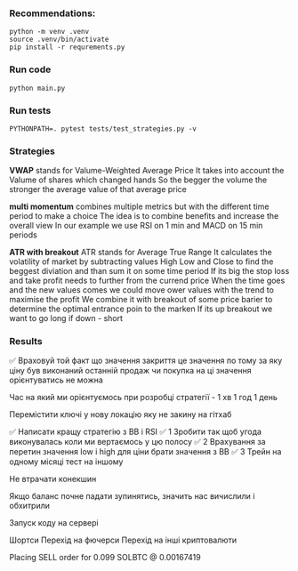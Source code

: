 ### Recommendations:
```
python -m venv .venv
source .venv/bin/activate
pip install -r requrements.py
```

### Run code 
```
python main.py
```

### Run tests
```
PYTHONPATH=. pytest tests/test_strategies.py -v
```

### Strategies
**VWAP** stands for Valume-Weighted Average Price
It takes into account the Valume of shares which changed hands 
So the begger the volume the stronger the average value of that average price

**multi momentum** combines multiple metrics but with the different time period to make a choice
The idea is to combine benefits and increase the overall view
In our example we use RSI on 1 min and MACD on 15 min periods

**ATR with breakout** ATR stands for Average True Range
It calculates the volatility of market by subtracting values High Low and Close to find the beggest diviation and than sum it on some time period 
If its big the stop loss and take profit needs to further from the currend price
When the time goes and the new values comes we could move ower values with the trend to maximise the profit
We combine it with breakout of some price barier to determine the optimal entrance poin to the marken 
If its up breakout we want to go long if down - short

### Results
✅ Враховуй той факт що значення закриття це значення по тому за яку ціну був виконаний останній продаж чи покупка на ці значення орієнтуватись не можна

Час на який ми орієнтуємось при розробці стратегії - 1 хв 1 год 1 день

Перемістити ключі у нову локацію яку не закину на гітхаб

✅ Написати кращу стратегію з ВВ і RSI 
✅ 1 Зробити так щоб угода виконувалась коли ми вертаємось у цю полосу 
✅ 2 Врахування за перетин значення low i high для ціни брати значення з ВВ
✅ 3 Трейн на одному місяці тест на іншому

Не втрачати конекшин

Якщо баланс почне падати зупинятись, значить нас вичислили і обхитрили

Запуск коду на сервері

Шортси Перехід на фючерси Перехід на інші криптовалюти


Placing SELL order for 0.099 SOLBTC @ 0.00167419